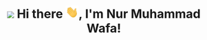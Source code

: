 <h1 align="center"> <img src="https://media.giphy.com/media/iY8CRBdQXODJSCERIr/giphy.gif" width="30px"> Hi there <img src="https://raw.githubusercontent.com/ABSphreak/ABSphreak/master/gifs/Hi.gif" width="30px">, I'm Nur Muhammad Wafa! </h1>

<p align="center">
  <a href="https://github.com/DenverCoder1/readme-typing-svg"><img src="https://readme-typing-svg.herokuapp.com?font=Time+New+Roman&color=cyan&size=25&center=true&vCenter=true&width=600&height=100&lines=Assalamu'alaikum...;++;I'm+an+IT+Enthusiast,;Active+Learner,;Love+to+learn+new+stuffs...</a>
</p>
